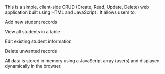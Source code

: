 This is a simple, client-side CRUD (Create, Read, Update, Delete) web application built using HTML and JavaScript . It allows users to:

Add new student records

View all students in a table

Edit existing student information

Delete unwanted records

All data is stored in memory using a JavaScript array (users) and displayed dynamically in the browser.

